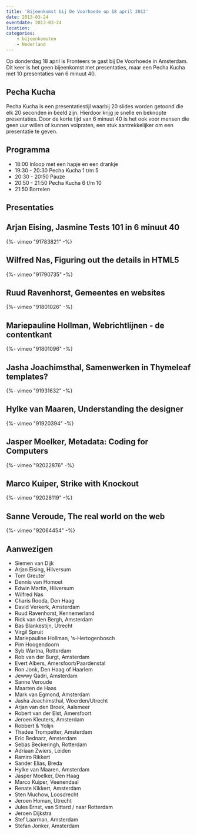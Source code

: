 ```yaml
---
title: 'Bijeenkomst bij De Voorhoede op 18 april 2013'
date: 2013-03-24
eventdate: 2013-03-24
location:
categories:
    - bijeenkomsten
    - Nederland
---
```


Op donderdag 18 april is Fronteers te gast bij De Voorhoede in Amsterdam. Dit keer is het geen bijeenkomst met presentaties, maar een Pecha Kucha met 10 presentaties van 6 minuut 40.

## Pecha Kucha

Pecha Kucha is een presentatiestijl waarbij 20 slides worden getoond die elk 20 seconden in beeld zijn. Hierdoor krijg je snelle en beknopte presentaties.
Door de korte tijd van 6 minuut 40 is het ook voor mensen die geen uur willen of kunnen volpraten, een stuk aantrekkelijker om een presentatie te geven.

## Programma

-   18:00 Inloop met een hapje en een drankje
-   19:30 - 20:30 Pecha Kucha 1 t/m 5
-   20:30 - 20:50 Pauze
-   20:50 - 21:50 Pecha Kucha 6 t/m 10
-   21:50 Borrelen

## Presentaties

## Arjan Eising, Jasmine Tests 101 in 6 minuut 40

<div>
    {%- vimeo "91783821" -%}
</div>

## Wilfred Nas, Figuring out the details in HTML5

<div>
    {%- vimeo "91790735" -%}
</div>

## Ruud Ravenhorst, Gemeentes en websites

<div>
    {%- vimeo "91801026" -%}
</div>

## Mariepauline Hollman, Webrichtlijnen - de contentkant

<div>
    {%- vimeo "91801096" -%}
</div>

## Jasha Joachimsthal, Samenwerken in Thymeleaf templates?

<div>
    {%- vimeo "91931632" -%}
</div>

## Hylke van Maaren, Understanding the designer

<div>
    {%- vimeo "91920394" -%}
</div>

## Jasper Moelker, Metadata: Coding for Computers

<div>
    {%- vimeo "92022876" -%}
</div>

## Marco Kuiper, Strike with Knockout

<div>
    {%- vimeo "92028119" -%}
</div>

## Sanne Veroude, The real world on the web

<div>
    {%- vimeo "92064454" -%}
</div>

## Aanwezigen

-   Siemen van Dijk
-   Arjan Eising, Hilversum
-   Tom Greuter
-   Dennis van Homoet
-   Edwin Martin, Hilversum
-   Wilfred Nas
-   Charis Rooda, Den Haag
-   David Verkerk, Amsterdam
-   Ruud Ravenhorst, Kennemerland
-   Rick van den Bergh, Amsterdam
-   Bas Blankestijn, Utrecht
-   Virgil Spruit
-   Mariepauline Hollman, 's-Hertogenbosch
-   Pim Hoogendoorn
-   Syb Wartna, Rotterdam
-   Rob van der Burgt, Amsterdam
-   Evert Albers, Amersfoort/Paardenstal
-   Ron Jonk, Den Haag of Haarlem
-   Jewwy Qadri, Amsterdam
-   Sanne Veroude
-   Maarten de Haas
-   Mark van Egmond, Amsterdam
-   Jasha Joachimsthal, Woerden/Utrecht
-   Arjan van den Broek, Aalsmeer
-   Robert van der Elst, Amersfoort
-   Jeroen Kleuters, Amsterdam
-   Robbert & Yolijn
-   Thadee Trompetter, Amsterdam
-   Eric Bednarz, Amsterdam
-   Sebas Beckeringh, Rotterdam
-   Adriaan Zwiers, Leiden
-   Ramiro Rikkert
-   Sander Elias, Breda
-   Hylke van Maaren, Amsterdam
-   Jasper Moelker, Den Haag
-   Marco Kuiper, Veenendaal
-   Renate Kikkert, Amsterdam
-   Sten Muchow, Loosdrecht
-   Jeroen Homan, Utrecht
-   Jules Ernst, van Sittard / naar Rotterdam
-   Jeroen Dijkstra
-   Stef Laarman, Amsterdam
-   Stefan Jonker, Amsterdam
